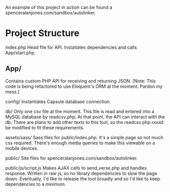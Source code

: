 An example of this project in action can be found a spenceralanjones.com/sandbox/autolinker.

<h1>Project Structure</h1>

index.php Head file for API. Instatiates dependencies and calls App/start.php.

<h2>App/</h2> 
Contains custom PHP API for receiving and returning JSON. [Note: This code is being refactored to use Eloquent's ORM at the moment. Pardon my mess.]

config/ Instantiates Capsule database connection.

db/ Only one csv file at the moment. This file is read and entered into a MySQL database by readcsv.php. At that point, the API can interact with the db.
There are plans to add other texts to this tool, so the readcsv.php could be modified to fit these requirements.

assets/sass/ Sass files for public/index.php. It's a simple page so not much css required. There's enough media queries to make this viewable on a mobile devices.

public/ Site files for spenceralanjones.com/sandbox/autolinker.

public/js/script.js Makes AJAX calls to send_verse.php and handles response. Written in raw js, so no library dependencies to slow the page down.
Eventually, I'd like to release the tool broadly and so I'd like to keep dependencies to a minimum.
